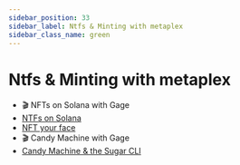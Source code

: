 ```yaml
---
sidebar_position: 33
sidebar_label: Ntfs & Minting with metaplex
sidebar_class_name: green
---
```


# Ntfs & Minting with metaplex

- 🎬 NFTs on Solana with Gage
- [NTFs on Solana](./nfts-one-solana/README.md)
- [NFT your face](./nft-your-face/README.md)
- 🎬 Candy Machine with Gage
- [Candy Machine & the Sugar CLI](./candy-machine-and-the-sugar-cli/README.md)
